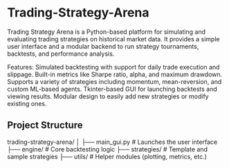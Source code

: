 # Trading-Strategy-Arena
Trading Strategy Arena is a Python-based platform for simulating and evaluating trading strategies on historical market data. It provides a simple user interface and a modular backend to run strategy tournaments, backtests, and performance analysis.

Features:
  Simulated backtesting with support for daily trade execution and slippage.
  Built-in metrics like Sharpe ratio, alpha, and maximum drawdown.
  Supports a variety of strategies including momentum, mean-reversion, and custom ML-based agents.
  Tkinter-based GUI for launching backtests and viewing results.
  Modular design to easily add new strategies or modify existing ones.

## Project Structure
trading-strategy-arena/
│
├── main_gui.py          # Launches the user interface
├── engine/              # Core backtesting logic
├── strategies/          # Template and sample strategies
├── utils/               # Helper modules (plotting, metrics, etc.)
